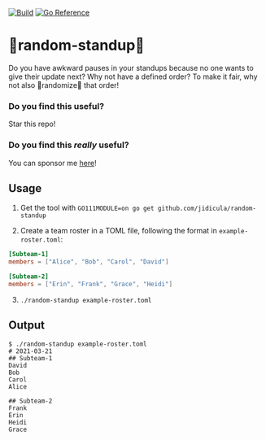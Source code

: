 [![Build](https://github.com/jidicula/random-standup/actions/workflows/build.yml/badge.svg)](https://github.com/jidicula/random-standup/actions/workflows/build.yml) [![Go Reference](https://pkg.go.dev/badge/github.com/jidicula/random-standup.svg)](https://pkg.go.dev/github.com/jidicula/random-standup)

# 🎲random-standup🎲
Do you have awkward pauses in your standups because no one wants to give their
update next? Why not have a defined order? To make it fair, why not also
🎲randomize🎲 that order!

### Do you find this useful?

Star this repo!

### Do you find this *really* useful?

You can sponsor me [here](https://github.com/sponsors/jidicula)!

## Usage

1. Get the tool with `GO111MODULE=on go get github.com/jidicula/random-standup`

2. Create a team roster in a TOML file, following the format in
`example-roster.toml`:
```toml
[Subteam-1]
members = ["Alice", "Bob", "Carol", "David"]

[Subteam-2]
members = ["Erin", "Frank", "Grace", "Heidi"]
```

3. `./random-standup example-roster.toml`

## Output
```
$ ./random-standup example-roster.toml
# 2021-03-21
## Subteam-1
David
Bob
Carol
Alice

## Subteam-2
Frank
Erin
Heidi
Grace
```
